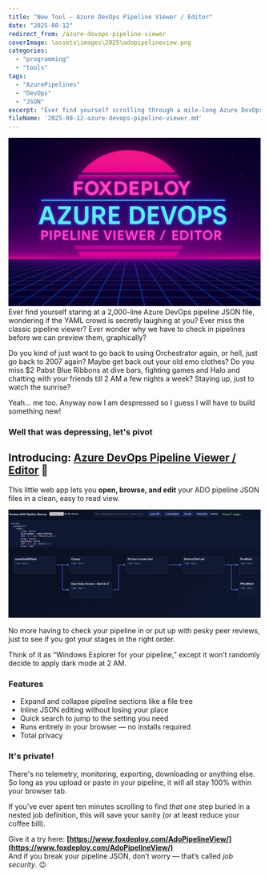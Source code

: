 ```yaml
---
title: "New Tool – Azure DevOps Pipeline Viewer / Editor"
date: "2025-08-12"
redirect_from: /azure-devops-pipeline-viewer
coverImage: \assets\images\2025\adopipelineview.png
categories:
  - "programming"
  - "tools"
tags:
  - "AzurePipelines"
  - "DevOps"
  - "JSON"
excerpt: "Ever find yourself scrolling through a mile-long Azure DevOps pipeline JSON file? This new browser-based viewer/editor makes it a breeze to navigate, search, and edit your pipelines without losing your sanity."
fileName: '2025-08-12-azure-devops-pipeline-viewer.md'
---
```


![](../assets/images/2025/adopipelineview.png)
Ever find yourself staring at a 2,000-line Azure DevOps pipeline JSON file, wondering if the YAML crowd is secretly laughing at you?  Ever miss the classic pipeline viewer?  Ever wonder why we have to check in pipelines before we can preview them, graphically?

Do you kind of just want to go back to using Orchestrator again, or hell, just go back to 2007 again?  Maybe get back out your old emo clothes?  Do you miss $2 Pabst Blue Ribbons at dive bars, fighting games and Halo and chatting with your friends till 2 AM a few nights a week?  Staying up, just to watch the sunrise?

Yeah… me too. Anyway now I am despressed so I guess I will have to build something new!

### Well that was depressing, let's pivot

## Introducing: **[Azure DevOps Pipeline Viewer / Editor](https://www.foxdeploy.com/AdoPipelineView/)** 🎉

This little web app lets you **open, browse, and edit** your ADO pipeline JSON files in a clean, easy to read view.

![Somehow enumerating files but we can't find them](<../assets/images/2025/pipelineView.png>)

No more having to check your pipeline in or put up with pesky peer reviews, just to see if you got your stages in the right order.

Think of it as “Windows Explorer for your pipeline,” except it won’t randomly decide to apply dark mode at 2 AM.

### Features
- Expand and collapse pipeline sections like a file tree
- Inline JSON editing without losing your place
- Quick search to jump to the setting you need
- Runs entirely in your browser — no installs required
- Total privacy


### It's private!
There's no telemetry, monitoring, exporting, downloading or anything else.  So long as you upload or paste in your pipeline, it will all stay 100% within your browser tab.



If you’ve ever spent ten minutes scrolling to find *that one* step buried in a nested job definition, this will save your sanity (or at least reduce your coffee bill).

Give it a try here: **[https://www.foxdeploy.com/AdoPipelineView/](https://www.foxdeploy.com/AdoPipelineView/)**  
And if you break your pipeline JSON, don’t worry — that’s called *job security*. 😉
